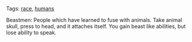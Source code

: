 Tags: [race](Races), [humans](Humans)

Beastmen: People which have learned to fuse with animals. Take animal skull, press to head, and it attaches itself. You gain beast like abilities, but lose ability to speak.
